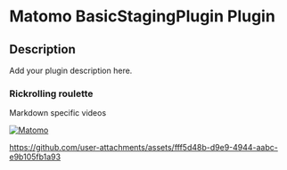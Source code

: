 # Matomo BasicStagingPlugin Plugin

## Description

Add your plugin description here.

### Rickrolling roulette

Markdown specific videos

[![Matomo](https://img.youtube.com/vi/qG2ko-hGRp0/0.jpg)](https://www.youtube.com/watch?v=dQw4w9WgXcQ)

https://github.com/user-attachments/assets/fff5d48b-d9e9-4944-aabc-e9b105fb1a93


